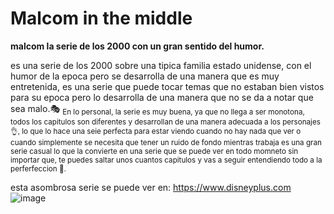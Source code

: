 # Malcom in the middle 
**malcom la serie de los 2000 con un gran sentido del humor.**

es una serie de los 2000 sobre una tipica familia estado unidense, con el humor de la epoca pero
se desarrolla de una manera que es muy entretenida, es una serie que puede tocar temas que no estaban
bien vistos para su epoca pero lo desarrolla de una manera que no se da a notar que sea malo.🎭
<sub>
En lo personal, la serie es muy buena, ya que no llega a ser monotona, todos los capitulos son diferentes
y desarrollan de una manera adecuada a los personajes👌, lo que lo hace una seie perfecta para estar viendo
cuando no hay nada que ver o cuando simplemente se necesita que tener un ruido de fondo mientras trabaja
es una gran serie casual lo que la convierte en una serie que se puede ver en todo momneto sin importar que,
te puedes saltar unos cuantos capitulos y vas a seguir entendiendo todo a la perferfeccion 👏.

esta asombrosa serie se puede ver en: https://www.disneyplus.com
![image](https://user-images.githubusercontent.com/125321397/218776465-15d47d48-d4ce-463a-a13e-49ac87454832.png)


